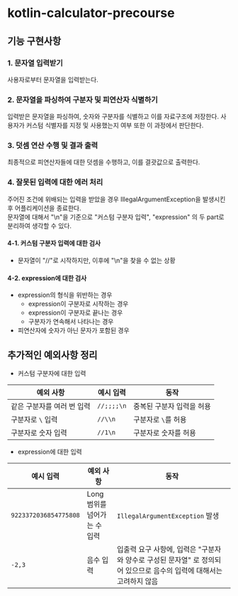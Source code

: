 # kotlin-calculator-precourse

## 기능 구현사항

### 1. 문자열 입력받기

사용자로부터 문자열을 입력받는다.

### 2. 문자열을 파싱하여 구분자 및 피연산자 식별하기

입력받은 문자열을 파싱하여, 숫자와 구분자를 식별하고 이를 자료구조에 저장한다.
사용자가 커스텀 식별자를 지정 및 사용했는지 여부 또한 이 과정에서 판단한다.

### 3. 덧셈 연산 수행 및 결과 출력

최종적으로 피연산자들에 대한 덧셈을 수행하고, 이를 결괏값으로 출력한다.

### 4. 잘못된 입력에 대한 에러 처리

주어진 조건에 위배되는 입력을 받았을 경우 IllegalArgumentException을 발생시킨 후 어플리케이션을 종료한다.   
문자열에 대해서 "\n"을 기준으로 "커스텀 구분자 입력", "expression" 의 두 part로 분리하여 생각할 수 있다.

#### 4-1. 커스텀 구분자 입력에 대한 검사

- 문자열이 "//"로 시작하지만, 이후에 "\n"을 찾을 수 없는 상황

#### 4-2. expression에 대한 검사

- expression의 형식을 위반하는 경우
    - expression이 구분자로 시작하는 경우
    - expression이 구분자로 끝나는 경우
    - 구분자가 연속해서 나타나는 경우
- 피연산자에 숫자가 아닌 문자가 포함된 경우

## 추가적인 예외사항 정리

- 커스텀 구분자에 대한 입력

| 예외 사항           | 예시 입력      | 동작             |
|-----------------|------------|----------------|
| 같은 구분자를 여러 번 입력 | `//;;;;\n` | 중복된 구분자 입력을 허용 |
| 구분자로 `\` 입력     | `//\\n`    | 구분자로 `\`를 허용   |
| 구분자로 숫자 입력      | `//1\n`    | 구분자로 숫자를 허용    |

- expression에 대한 입력

| 예시 입력                 | 예외 사항              | 동작                                                                  |
|-----------------------|--------------------|---------------------------------------------------------------------|
| `9223372036854775808` | Long 범위를 넘어가는 수 입력 | `IllegalArgumentException` 발생                                       |
| `-2,3`                | 음수 입력              | 입출력 요구 사항에, 입력은 "구분자와 양수로 구성된 문자열" 로 정의되어 있으므로 음수의 입력에 대해서는 고려하지 않음 |
